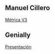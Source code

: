 ## Manuel Cillero
<a href = "https://manuel.cillero.es/doc/metodologia/metrica-3">Métrica V3</a>

## Genially
<a href="https://view.genial.ly/5db972cf855d4b0f8758bbf3/presentation-metrica-v3">Presentación</a>
